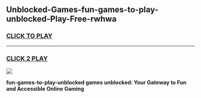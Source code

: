 
## Unblocked-Games-fun-games-to-play-unblocked-Play-Free-rwhwa
<h3>
<a href="https://premium76.site?title=fun-games-to-play-unblocked&ref=22A">CLICK TO PLAY</a></h3>
<hr>

<h3>
<a href="https://premium76.site?title=fun-games-to-play-unblocked&ref=22A">CLICK 2 PLAY</a>
  
</h3>

<a href="https://premium76.site?title=fun-games-to-play-unblocked&ref=22A"><img src="https://clearcache.store/games.png"></a>


**fun-games-to-play-unblocked games unblocked: Your Gateway to Fun and Accessible Online Gaming**
